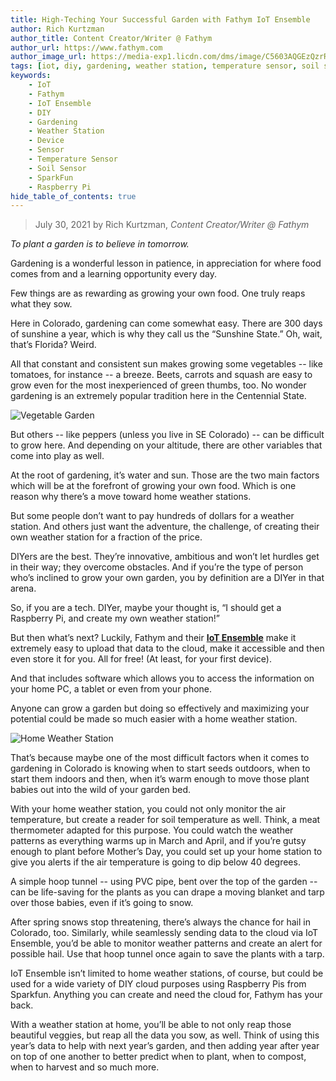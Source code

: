 ```yaml
---
title: High-Teching Your Successful Garden with Fathym IoT Ensemble
author: Rich Kurtzman
author_title: Content Creator/Writer @ Fathym
author_url: https://www.fathym.com
author_image_url: https://media-exp1.licdn.com/dms/image/C5603AQGEzQzrR9oF7g/profile-displayphoto-shrink_100_100/0/1516568821506?e=1631145600&v=beta&t=UbUTLFlBOv3frvSDHoy1ctdriXvsGDGLt9MHjq8VXCo
tags: [iot, diy, gardening, weather station, temperature sensor, soil sensor, sparkfun, raspberry pi]
keywords:
    - IoT
    - Fathym
    - IoT Ensemble
    - DIY
    - Gardening
    - Weather Station
    - Device
    - Sensor
    - Temperature Sensor
    - Soil Sensor
    - SparkFun
    - Raspberry Pi
hide_table_of_contents: true
--- 
```


> July 30, 2021 by Rich Kurtzman, _Content Creator/Writer @ Fathym_

_To plant a garden is to believe in tomorrow._

Gardening is a wonderful lesson in patience, in appreciation for where food comes from and a learning opportunity every day. 

Few things are as rewarding as growing your own food. One truly reaps what they sow. 

Here in Colorado, gardening can come somewhat easy. There are 300 days of sunshine a year, which is why they call us the “Sunshine State.” Oh, wait, that’s Florida? Weird. 

All that constant and consistent sun makes growing some vegetables -- like tomatoes, for instance -- a breeze. Beets, carrots and squash are easy to grow even for the most inexperienced of green thumbs, too. No wonder gardening is an extremely popular tradition here in the Centennial State. 

![Vegetable Garden](https://www.fathym.com/iot/img/screenshots/vegetable_garden.jpg)

But others -- like peppers (unless you live in SE Colorado) -- can be difficult to grow here. And depending on your altitude, there are other variables that come into play as well. 

At the root of gardening, it’s water and sun. Those are the two main factors which will be at the forefront of growing your own food. Which is one reason why there’s a move toward home weather stations. 

But some people don’t want to pay hundreds of dollars for a weather station. And others just want the adventure, the challenge, of creating their own weather station for a fraction of the price. 

DIYers are the best. They’re innovative, ambitious and won’t let hurdles get in their way; they overcome obstacles. And if you’re the type of person who’s inclined to grow your own garden, you by definition are a DIYer in that arena. 

So, if you are a tech. DIYer, maybe your thought is, “I should get a Raspberry Pi, and create my own weather station!” 

But then what’s next? Luckily, Fathym and their **[IoT Ensemble](https://www.fathym.com/iot)** make it extremely easy to upload that data to the cloud, make it accessible and then even store it for you. All for free! (At least, for your first device). 

And that includes software which allows you to access the information on your home PC, a tablet or even from your phone. 

Anyone can grow a garden but doing so effectively and maximizing your potential could be made so much easier with a home weather station. 

![Home Weather Station](https://www.fathym.com/iot/img/screenshots/home_weather_station.jpg)

That’s because maybe one of the most difficult factors when it comes to gardening in Colorado is knowing when to start seeds outdoors, when to start them indoors and then, when it’s warm enough to move those plant babies out into the wild of your garden bed. 

With your home weather station, you could not only monitor the air temperature, but create a reader for soil temperature as well. Think, a meat thermometer adapted for this purpose. You could watch the weather patterns as everything warms up in March and April, and if you’re gutsy enough to plant before Mother’s Day, you could set up your home station to give you alerts if the air temperature is going to dip below 40 degrees. 

A simple hoop tunnel -- using PVC pipe, bent over the top of the garden -- can be life-saving for the plants as you can drape a moving blanket and tarp over those babies, even if it’s going to snow. 

After spring snows stop threatening, there’s always the chance for hail in Colorado, too. Similarly, while seamlessly sending data to the cloud via IoT Ensemble, you’d be able to monitor weather patterns and create an alert for possible hail. Use that hoop tunnel once again to save the plants with a tarp. 

IoT Ensemble isn’t limited to home weather stations, of course, but could be used for a wide variety of DIY cloud purposes using Raspberry Pis from Sparkfun. Anything you can create and need the cloud for, Fathym has your back. 

With a weather station at home, you’ll be able to not only reap those beautiful veggies, but reap all the data you sow, as well. Think of using this year’s data to help with next year’s garden, and then adding year after year on top of one another to better predict when to plant, when to compost, when to harvest and so much more. 